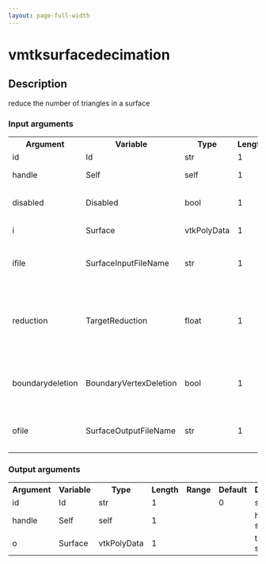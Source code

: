 ```yaml
---
layout: page-full-width
---
```

<h1>vmtksurfacedecimation</h1>
<h2>Description</h2>
reduce the number of triangles in a surface
<h3>Input arguments</h3>
<table class="vmtkscripts">
<tr>
<th>Argument</th><th>Variable</th><th>Type</th><th>Length</th><th>Range</th><th>Default</th><th>Description</th>
</tr>
<tr><td>id</td><td>Id</td><td>str</td><td>1</td><td></td><td>0</td><td>script id</td>
</tr>
<tr><td>handle</td><td>Self</td><td>self</td><td>1</td><td></td><td></td><td>handle to self</td>
</tr>
<tr><td>disabled</td><td>Disabled</td><td>bool</td><td>1</td><td></td><td>0</td><td>disable execution and piping</td>
</tr>
<tr><td>i</td><td>Surface</td><td>vtkPolyData</td><td>1</td><td></td><td></td><td>the input surface</td>
</tr>
<tr><td>ifile</td><td>SurfaceInputFileName</td><td>str</td><td>1</td><td></td><td></td><td>filename for the default Surface reader</td>
</tr>
<tr><td>reduction</td><td>TargetReduction</td><td>float</td><td>1</td><td>(0.0,1.0)</td><td>0.5</td><td>desired number of triangles relative to input number of triangles</td>
</tr>
<tr><td>boundarydeletion</td><td>BoundaryVertexDeletion</td><td>bool</td><td>1</td><td></td><td>0</td><td>toggle allow boundary point deletion</td>
</tr>
<tr><td>ofile</td><td>SurfaceOutputFileName</td><td>str</td><td>1</td><td></td><td></td><td>filename for the default Surface writer</td>
</tr>
</table>
<h3>Output arguments</h3>
<table class="vmtkscripts">
<tr>
<th>Argument</th><th>Variable</th><th>Type</th><th>Length</th><th>Range</th><th>Default</th><th>Description</th>
</tr>
<tr><td>id</td><td>Id</td><td>str</td><td>1</td><td></td><td>0</td><td>script id</td>
</tr>
<tr><td>handle</td><td>Self</td><td>self</td><td>1</td><td></td><td></td><td>handle to self</td>
</tr>
<tr><td>o</td><td>Surface</td><td>vtkPolyData</td><td>1</td><td></td><td></td><td>the output surface</td>
</tr>
</table>

